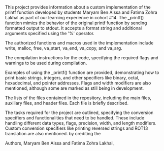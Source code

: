 This project provides information about a custom implementation of the printf function developed by students Maryam Ben Aissa and Fatima Zohra Lakhal as part of our learning experience in cohort #14. The _printf() function mimics the behavior of the original printf function by sending formatted output to stdout. It accepts a format string and additional arguments specified using the '%' operator.

The authorized functions and macros used in the implementation include write, malloc, free, va_start, va_end, va_copy, and va_arg.

The compilation instructions for the code, specifying the required flags and warnings to be used during compilation.

Examples of using the _printf() function are provided, demonstrating how to print basic strings, integers, and other specifiers like binary, octal, hexadecimal, and pointer addresses. Flags and width modifiers are also mentioned, although some are marked as still being in development.

The lists of the files contained in the repository, including the main files, auxiliary files, and header files. Each file is briefly described.

The tasks required for the project are outlined, specifying the conversion specifiers and functionalities that need to be handled. These include handling different data types, flags, precision, width, and length modifiers. Custom conversion specifiers like printing reversed strings and ROT13 translation are also mentioned. by crediting the

 Authors,
 Maryam Ben Aissa and Fatima Zohra Lakhal, 


